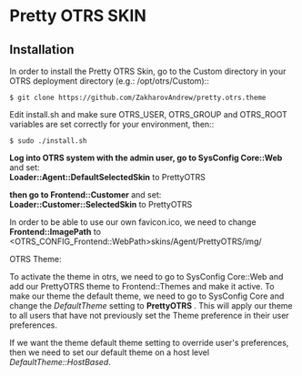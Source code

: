 # Pretty OTRS SKIN

## Installation

In order to install the Pretty OTRS Skin, go to the Custom directory in your OTRS
deployment directory (e.g.: /opt/otrs/Custom)::

```$ cd /opt/otrs/Custom
$ git clone https://github.com/ZakharovAndrew/pretty.otrs.theme
```

Edit install.sh and make sure OTRS_USER, OTRS_GROUP and OTRS_ROOT variables are set correctly for your environment, then::

```$ sudo ./install.sh```

**Log into OTRS system with the admin user, go to SysConfig Core::Web** and set:  
  **Loader::Agent::DefaultSelectedSkin** to PrettyOTRS 
  
**then go to Frontend::Customer** and set:  
  **Loader::Customer::SelectedSkin** to PrettyOTRS

In order to be able to use our own favicon.ico, we need to change **Frontend::ImagePath** to   <OTRS_CONFIG_Frontend::WebPath>skins/Agent/PrettyOTRS/img/

OTRS Theme:

To activate the theme in otrs, we need to go to SysConfig Core::Web and add our PrettyOTRS theme to Frontend::Themes and make it active.
To make our theme the default theme, we need to go to SysConfig Core and change the *DefaultTheme* setting to **PrettyOTRS** . This will apply our theme to all users that have not previously set the Theme preference in their user preferences.

If we want the theme default theme setting to override user's preferences, then we need to set our default theme on a host level *DefaultTheme::HostBased*.
